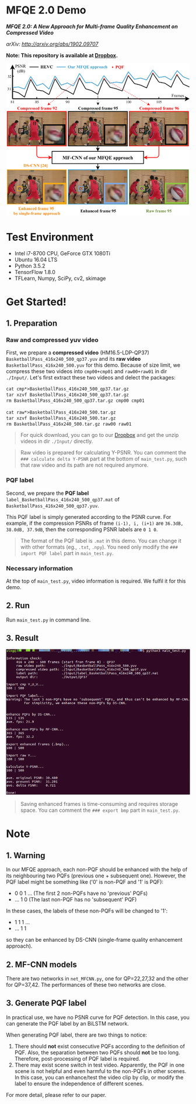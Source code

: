 # MFQE 2.0 Demo

***MFQE 2.0: A New Approach for Multi-frame Quality Enhancement on Compressed Video***

*arXiv: http://arxiv.org/abs/1902.09707*

**Note: This repository is available at [Dropbox](https://www.dropbox.com/sh/s9f9h7kdmetztz9/AAAz6Z1nEovKIqgDsXo34qFia?dl=0).**

![Demo](./Demo.png)

# Test Environment

+ Intel i7-8700 CPU, GeForce GTX 1080Ti
+ Ubuntu 16.04 LTS
+ Python 3.5.2
+ TensorFlow 1.8.0
+ TFLearn, Numpy, SciPy, cv2, skimage

# Get Started!

## 1. Preparation

### Raw and compressed yuv video

First, we prepare a **compressed video** (HM16.5-LDP-QP37) `BasketballPass_416x240_500_qp37.yuv` and its **raw video** `BasketballPass_416x240_500.yuv` for this demo.
Because of size limit, we compress these two videos into `cmp00+cmp01` and `raw00+raw01` in dir `./Input/`.
Let's first extract these two videos and delect the packages:

```
cat cmp*>BasketballPass_416x240_500_qp37.tar.gz
tar xzvf BasketballPass_416x240_500_qp37.tar.gz
rm BasketballPass_416x240_500_qp37.tar.gz cmp00 cmp01

cat raw*>BasketballPass_416x240_500.tar.gz
tar xzvf BasketballPass_416x240_500.tar.gz
rm BasketballPass_416x240_500.tar.gz raw00 raw01
```

> For quick download, you can go to our [Dropbox](https://www.dropbox.com/sh/s9f9h7kdmetztz9/AAAz6Z1nEovKIqgDsXo34qFia?dl=0) and get the unzip videos in dir `./Input/` directly.

> Raw video is prepared for calculating Y-PSNR.
You can comment the `### calculate delta Y-PSNR` part at the bottom of `main_test.py`, such that raw video and its path are not required anymore.

### PQF label

Second, we prepare the **PQF label** `label_BasketballPass_416x240_500_qp37.mat` of `BasketballPass_416x240_500_qp37.yuv`.

This PQF label is simply generated according to the PSNR curve.
For example, if the compression PSNRs of frame `(i-1), i, (i+1)` are `36.3dB, 38.0dB, 37.9dB`, then the corresponding PSNR labels are `0 1 0`.

> The format of the PQF label is `.mat` in this demo.
You can change it with other formats (eg., `.txt`, `.npy`).
You need only modify the `### import PQF label` part in `main_test.py`.

### Necessary information

At the top of `main_test.py`, video information is required.
We fulfil it for this demo.

## 2. Run

Run `main_test.py` in command line.

## 3. Result

![Demo_result](./Demo_result.png)

> Saving enhanced frames is time-consuming and requires storage space.
You can comment the `### export bmp` part in `main_test.py`.

# Note

## 1. Warning

In our MFQE approach, each non-PQF should be enhanced with the help of its neighbouring two PQFs (previous one + subsequent one).
However, the PQF label might be something like ('0' is non-PQF and '1' is PQF):

+ 0 0 1 ... (The first 2 non-PQFs have no 'previous' PQFs)
+ ... 1 0 (The last non-PQF has no 'subsequent' PQF)

In these cases, the labels of these non-PQFs will be changed to '1':

+ 1 1 1 ...
+ ... 1 1

so they can be enhanced by DS-CNN (single-frame quality enhancement approach).

## 2. MF-CNN models

There are two networks in `net_MFCNN.py`, one for QP=22,27,32 and the other for QP=37,42.
The performances of these two networks are close.

## 3. Generate PQF label

In practical use, we have no PSNR curve for PQF detection.
In this case, you can generate the PQF label by an BiLSTM network.

When generating PQF label, there are two things to notice:

1. There should **not** exist consecutive PQFs according to the definition of PQF.
Also, the separation between two PQFs should **not** be too long.
Therefore, post-processing of PQF label is required.
2. There may exist scene switch in test video.
Apparently, the PQF in one scene is not helpful and even harmful to the non-PQFs in other scenes.
In this case, you can enhance/test the video clip by clip, or modify the label to ensure the independence of different scenes.

For more detail, please refer to our paper.
